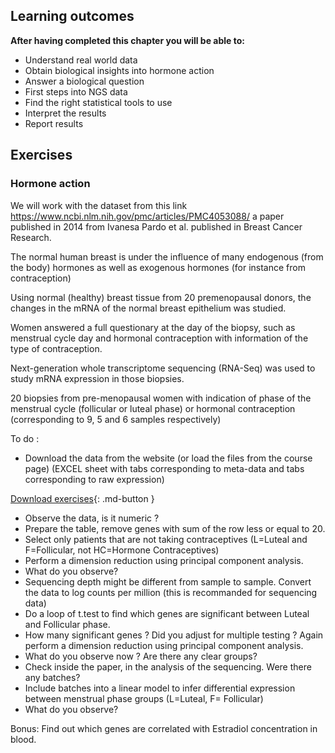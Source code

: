 ## Learning outcomes

**After having completed this chapter you will be able to:**

- Understand real world data
- Obtain biological insights into hormone action
- Answer a biological question
- First steps into NGS data 
- Find the right statistical tools to use
- Interpret the results
- Report results

## Exercises

### Hormone action

We will work with the dataset from this link https://www.ncbi.nlm.nih.gov/pmc/articles/PMC4053088/ a paper published in 2014 from Ivanesa Pardo et al. published in Breast Cancer Research. 

The normal human breast is under the influence of many endogenous (from the body) hormones as well as exogenous hormones (for instance from contraception)

Using normal (healthy) breast tissue from 20 premenopausal donors, the changes in the mRNA of the normal breast epithelium was studied.

Women answered a full questionary at the day of the biopsy, such as menstrual cycle day and hormonal contraception with information of the type of contraception.

Next-generation whole transcriptome sequencing (RNA-Seq) was used to study mRNA expression in those biopsies.

20 biopsies from pre-menopausal women with indication of phase of the menstrual cycle (follicular or luteal phase) or hormonal contraception (corresponding to 9, 5 and 6 samples respectively)

To do :

- Download the data from the website (or load the files from the course page) (EXCEL sheet with tabs corresponding to meta-data and tabs corresponding to raw expression)

[Download exercises](../docs/assets/pdf/Data5.zip){: .md-button }

- Observe the data, is it numeric ?
- Prepare the table, remove genes with sum of the row less or equal to 20.
- Select only patients that are not taking contraceptives (L=Luteal and
F=Follicular, not HC=Hormone Contraceptives)
- Perform a dimension reduction using principal component analysis.
- What do you observe?
- Sequencing depth might be different from sample to sample. Convert the data to log counts per million (this is recommanded for sequencing data)
- Do a loop of t.test to find which genes are significant between Luteal
and Follicular phase.
- How many significant genes ? Did you adjust for multiple testing ?
Again perform a dimension reduction using principal component
analysis.
- What do you observe now ? Are there any clear groups?
- Check inside the paper, in the analysis of the sequencing. Were there any batches?
- Include batches into a linear model to infer differential expression between menstrual phase groups (L=Luteal, F= Follicular)
- What do you observe?


Bonus: Find out which genes are correlated with Estradiol
concentration in blood.
